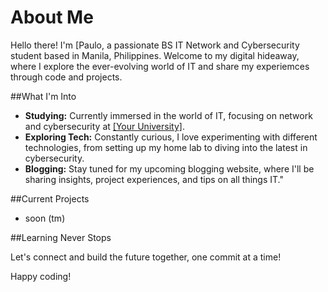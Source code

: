 # About Me

Hello there! I'm [Paulo, a passionate BS IT Network and Cybersecurity student based in Manila, Philippines. Welcome to my digital hideaway, where I explore the ever-evolving world of IT and share my experiemces through code and projects.

##What I'm Into

- **Studying:** Currently immersed in the world of IT, focusing on network and cybersecurity at [[Your University]](https://www.mmdc.mcl.edu.ph/).
- **Exploring Tech:** Constantly curious, I love experimenting with different technologies, from setting up my home lab to diving into the latest in cybersecurity.
- **Blogging:** Stay tuned for my upcoming blogging website, where I'll be sharing insights, project experiences, and tips on all things IT."

##Current Projects

- soon (tm)

##Learning Never Stops

Let's connect and build the future together, one commit at a time! 

Happy coding!
